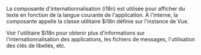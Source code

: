 La composante d'internationnalisation (i18n) est utilisée pour afficher du texte en fonction de la langue courante de l'application. À l'interne, la composante appelle la classe utilitaire $i18n définie sur l'instance de Vue.

Voir l'utilitaire <m-link url="/composants/i18n">$i18n</m-link> pour obtenir plus d'informations sur l'internationnalisation des applications, les fichiers de messages, l'utilisation des clés de libellés, etc.
